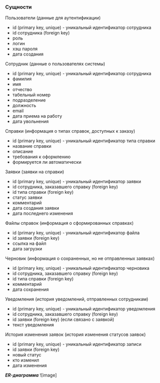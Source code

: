 <h3>Сущности</h3>

Пользователи  (данные для аутентификации)
- id (primary key, unique) - уникальный идентификатор сотрудника
- id сотрудника (foreign key)
- роль
- логин
- хэш пароля
- дата создания
  
Сотрудник (данные о пользователях системы)
- id (primary key, unique) - уникальный идентификатор сотрудника
- фамилия 
- имя
- отчество
- табельный номер
- подразделение
- должность
- email
- дата приема на работу
- дата увольнения
  
Справки (информация о типах справок, доступных к заказу)
- id (primary key, unique) - уникальный идентификатор типа справки
- название справки
- описание
- требования к оформлению
- формируется ли автоматически

Заявки (заявки на справки)
- id (primary key, unique) - уникальный идентификатор заявки
- id сотрудника, заказавшего справку (foreign key)
- id типа справки (foreign key)
- статус заявки
- комментарий
- дата создания заявки
- дата последнего изменения

Файлы справок (информация о сформированных справках)
- id (primary key, unique) - уникальный идентификатор файла
- id заявки (foreign key)
- ссылка на файл
- дата загрузки

Черновик (информация о сохраненных, но не отправленных заявках)
- id (primary key, unique) - уникальный идентификатор черновика
- id сотрудника, заказавшего справку (foreign key)
- id типа справки (foreign key)
- комментарий
- дата сохранения

Уведомления (история уведомлений, отправленных сотрудникам)
- id (primary key, unique) - уникальный идентификатор уведомления
- id сотрудника, заказавшего справку (foreign key)
- id заявки (foreign key) (если связано с заявкой)
- текст уведомления

История изменения заявок (история изменения статусов заявок)
- id (primary key, unique) - уникальный идентификатор записи
- id заявки (foreign key)
- новый статус
- кто изменил
- дата изменения

***ER-диаграмма***
![image]


